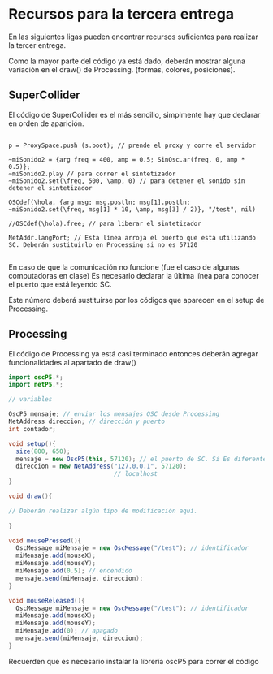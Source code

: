 # Recursos para la tercera entrega


En las siguientes ligas pueden encontrar recursos suficientes para realizar la tercer entrega. 

Como la mayor parte del código ya está dado, deberán mostrar alguna variación en el draw() de Processing. (formas, colores, posiciones). 

## SuperCollider

El código de SuperCollider es el más sencillo, simplmente hay que declarar en orden de aparición. 

```

p = ProxySpace.push (s.boot); // prende el proxy y corre el servidor

~miSonido2 = {arg freq = 400, amp = 0.5; SinOsc.ar(freq, 0, amp * 0.5)};
~miSonido2.play // para correr el sintetizador
~miSonido2.set(\freq, 500, \amp, 0) // para detener el sonido sin detener el sintetizador

OSCdef(\hola, {arg msg; msg.postln; msg[1].postln; ~miSonido2.set(\freq, msg[1] * 10, \amp, msg[3] / 2)}, "/test", nil)

//OSCdef(\hola).free; // para liberar el sintetizador

NetAddr.langPort; // Esta línea arroja el puerto que está utilizando SC. Deberán sustituirlo en Processing si no es 57120


```

En caso de que la comunicación no funcione (fue el caso de algunas computadoras en clase) Es necesario declarar la última línea para conocer el puerto que está leyendo SC. 

Este número deberá sustituirse por los códigos que aparecen en el setup de Processing. 

## Processing

El código de Processing ya está casi terminado entonces deberán agregar funcionalidades al apartado de draw()


```java
import oscP5.*; 
import netP5.*;

// variables

OscP5 mensaje; // enviar los mensajes OSC desde Processing
NetAddress direccion; // dirección y puerto 
int contador; 

void setup(){
  size(800, 650); 
  mensaje = new OscP5(this, 57120); // el puerto de SC. Si Es diferente en SC deberán cambiarlo
  direccion = new NetAddress("127.0.0.1", 57120);
                             // localhost
}

void draw(){ 

// Deberán realizar algún tipo de modificación aquí. 
  
}

void mousePressed(){
  OscMessage miMensaje = new OscMessage("/test"); // identificador
  miMensaje.add(mouseX); 
  miMensaje.add(mouseY);
  miMensaje.add(0.5); // encendido  
  mensaje.send(miMensaje, direccion); 
}

void mouseReleased(){
  OscMessage miMensaje = new OscMessage("/test"); // identificador
  miMensaje.add(mouseX); 
  miMensaje.add(mouseY);
  miMensaje.add(0); // apagado 
  mensaje.send(miMensaje, direccion); 
}
```

Recuerden que es necesario instalar la librería oscP5 para correr el código
